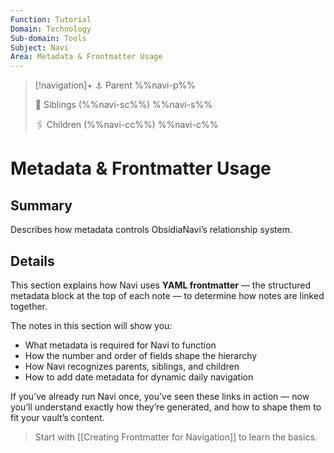 ```yaml
---
Function: Tutorial
Domain: Technology
Sub-domain: Tools
Subject: Navi
Area: Metadata & Frontmatter Usage
---
```

> [!navigation]+
> ⚓ Parent
> %%navi-p%%
> 
> 🔗 Siblings (%%navi-sc%%)
> %%navi-s%%
> 
> 🖇️ Children (%%navi-cc%%)
> %%navi-c%%

# Metadata & Frontmatter Usage

## Summary
Describes how metadata controls ObsidiaNavi’s relationship system.

## Details

This section explains how Navi uses **YAML frontmatter** — the structured metadata block at the top of each note — to determine how notes are linked together.

The notes in this section will show you:

- What metadata is required for Navi to function
- How the number and order of fields shape the hierarchy
- How Navi recognizes parents, siblings, and children
- How to add date metadata for dynamic daily navigation

If you’ve already run Navi once, you’ve seen these links in action — now you’ll understand exactly how they’re generated, and how to shape them to fit your vault’s content.

> Start with [[Creating Frontmatter for Navigation]] to learn the basics.